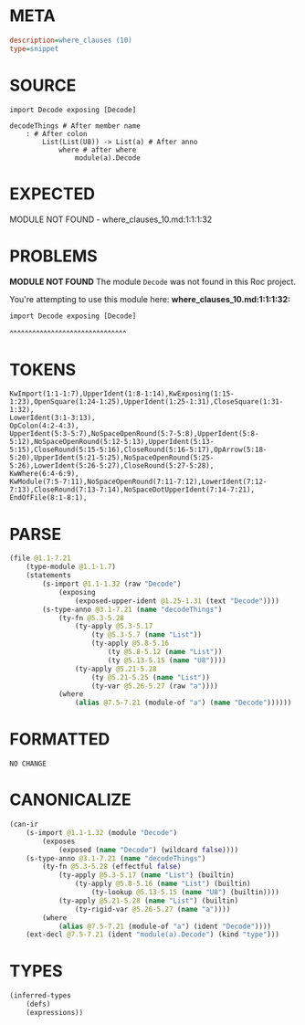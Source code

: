 # META
~~~ini
description=where_clauses (10)
type=snippet
~~~
# SOURCE
~~~roc
import Decode exposing [Decode]

decodeThings # After member name
	: # After colon
		List(List(U8)) -> List(a) # After anno
			where # after where
				module(a).Decode
~~~
# EXPECTED
MODULE NOT FOUND - where_clauses_10.md:1:1:1:32
# PROBLEMS
**MODULE NOT FOUND**
The module `Decode` was not found in this Roc project.

You're attempting to use this module here:
**where_clauses_10.md:1:1:1:32:**
```roc
import Decode exposing [Decode]
```
^^^^^^^^^^^^^^^^^^^^^^^^^^^^^^^


# TOKENS
~~~zig
KwImport(1:1-1:7),UpperIdent(1:8-1:14),KwExposing(1:15-1:23),OpenSquare(1:24-1:25),UpperIdent(1:25-1:31),CloseSquare(1:31-1:32),
LowerIdent(3:1-3:13),
OpColon(4:2-4:3),
UpperIdent(5:3-5:7),NoSpaceOpenRound(5:7-5:8),UpperIdent(5:8-5:12),NoSpaceOpenRound(5:12-5:13),UpperIdent(5:13-5:15),CloseRound(5:15-5:16),CloseRound(5:16-5:17),OpArrow(5:18-5:20),UpperIdent(5:21-5:25),NoSpaceOpenRound(5:25-5:26),LowerIdent(5:26-5:27),CloseRound(5:27-5:28),
KwWhere(6:4-6:9),
KwModule(7:5-7:11),NoSpaceOpenRound(7:11-7:12),LowerIdent(7:12-7:13),CloseRound(7:13-7:14),NoSpaceDotUpperIdent(7:14-7:21),
EndOfFile(8:1-8:1),
~~~
# PARSE
~~~clojure
(file @1.1-7.21
	(type-module @1.1-1.7)
	(statements
		(s-import @1.1-1.32 (raw "Decode")
			(exposing
				(exposed-upper-ident @1.25-1.31 (text "Decode"))))
		(s-type-anno @3.1-7.21 (name "decodeThings")
			(ty-fn @5.3-5.28
				(ty-apply @5.3-5.17
					(ty @5.3-5.7 (name "List"))
					(ty-apply @5.8-5.16
						(ty @5.8-5.12 (name "List"))
						(ty @5.13-5.15 (name "U8"))))
				(ty-apply @5.21-5.28
					(ty @5.21-5.25 (name "List"))
					(ty-var @5.26-5.27 (raw "a"))))
			(where
				(alias @7.5-7.21 (module-of "a") (name "Decode"))))))
~~~
# FORMATTED
~~~roc
NO CHANGE
~~~
# CANONICALIZE
~~~clojure
(can-ir
	(s-import @1.1-1.32 (module "Decode")
		(exposes
			(exposed (name "Decode") (wildcard false))))
	(s-type-anno @3.1-7.21 (name "decodeThings")
		(ty-fn @5.3-5.28 (effectful false)
			(ty-apply @5.3-5.17 (name "List") (builtin)
				(ty-apply @5.8-5.16 (name "List") (builtin)
					(ty-lookup @5.13-5.15 (name "U8") (builtin))))
			(ty-apply @5.21-5.28 (name "List") (builtin)
				(ty-rigid-var @5.26-5.27 (name "a"))))
		(where
			(alias @7.5-7.21 (module-of "a") (ident "Decode"))))
	(ext-decl @7.5-7.21 (ident "module(a).Decode") (kind "type")))
~~~
# TYPES
~~~clojure
(inferred-types
	(defs)
	(expressions))
~~~
